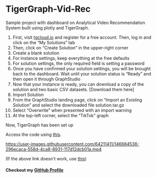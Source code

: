 # TigerGraph-Vid-Rec
Sample project with dashboard on Analytical Video Recommendation System built using plotly and TigerGraph.


1. First, visit [tgcloud.io](tgcloud.io) and register for a free account. Then, log in and click on the “My Solutions” tab
2. Then, click on “Create Solution” in the upper-right corner
3. Create a blank solution
4. For instance settings, keep everything at the free defaults
5. For solution settings, the only required field is setting a password
6. Once you have confirmed your solution settings, you will be brought back to the dashboard. Wait until your solution status is “Ready” and then open it through GraphStudio
7. Now that your instance is ready, you can download a copy of the solution and two basic CSV datasets. [Download them here]
8. Import Solution
9. From the GraphStudio landing page, click on “Import an Existing Solution” and select the downloaded file solution.tar.gz
10. Select “Overwrite” when presented with an import warning
11. At the top-left corner, select the “TikTok” graph

Now, TigerGraph has been set up

Access the code using [this](https://github.com/atishaye/TigerGraph-Vid-Rec/blob/166e7f9c8152f1ae71975e41e2723b46f803c840/TigerGraph.ipynb).

https://user-images.githubusercontent.com/64211411/146684536-296ecaca-558d-4ca8-8931-117d12dcb01a.mp4

(If the above link doesn't work, use [this](https://drive.google.com/file/d/1aun_wNSK4WG2up5RNfQd8mf7AZrDW--M/view?usp=sharing))

#### Checkout my [GitHub Profile](https://github.com/atishaye) 
